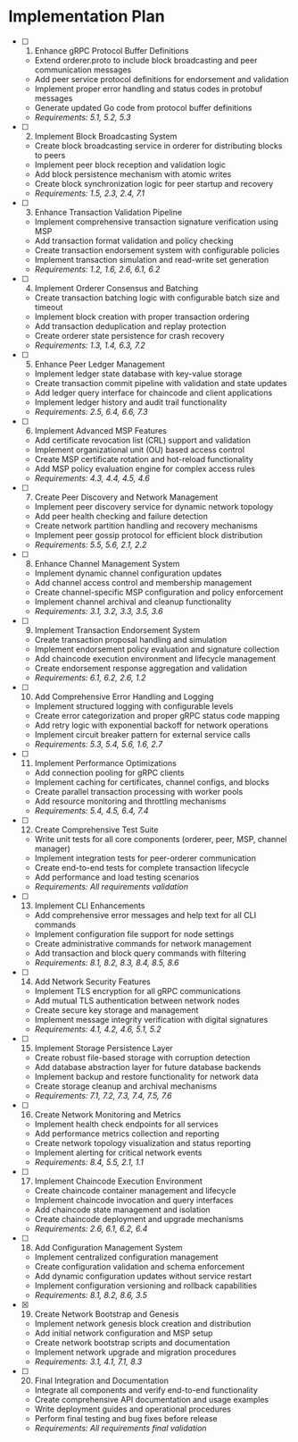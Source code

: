 # Implementation Plan

- [ ] 1. Enhance gRPC Protocol Buffer Definitions
  - Extend orderer.proto to include block broadcasting and peer communication messages
  - Add peer service protocol definitions for endorsement and validation
  - Implement proper error handling and status codes in protobuf messages
  - Generate updated Go code from protocol buffer definitions
  - _Requirements: 5.1, 5.2, 5.3_

- [ ] 2. Implement Block Broadcasting System
  - Create block broadcasting service in orderer for distributing blocks to peers
  - Implement peer block reception and validation logic
  - Add block persistence mechanism with atomic writes
  - Create block synchronization logic for peer startup and recovery
  - _Requirements: 1.5, 2.3, 2.4, 7.1_

- [ ] 3. Enhance Transaction Validation Pipeline
  - Implement comprehensive transaction signature verification using MSP
  - Add transaction format validation and policy checking
  - Create transaction endorsement system with configurable policies
  - Implement transaction simulation and read-write set generation
  - _Requirements: 1.2, 1.6, 2.6, 6.1, 6.2_

- [ ] 4. Implement Orderer Consensus and Batching
  - Create transaction batching logic with configurable batch size and timeout
  - Implement block creation with proper transaction ordering
  - Add transaction deduplication and replay protection
  - Create orderer state persistence for crash recovery
  - _Requirements: 1.3, 1.4, 6.3, 7.2_

- [ ] 5. Enhance Peer Ledger Management
  - Implement ledger state database with key-value storage
  - Create transaction commit pipeline with validation and state updates
  - Add ledger query interface for chaincode and client applications
  - Implement ledger history and audit trail functionality
  - _Requirements: 2.5, 6.4, 6.6, 7.3_

- [ ] 6. Implement Advanced MSP Features
  - Add certificate revocation list (CRL) support and validation
  - Implement organizational unit (OU) based access control
  - Create MSP certificate rotation and hot-reload functionality
  - Add MSP policy evaluation engine for complex access rules
  - _Requirements: 4.3, 4.4, 4.5, 4.6_

- [ ] 7. Create Peer Discovery and Network Management
  - Implement peer discovery service for dynamic network topology
  - Add peer health checking and failure detection
  - Create network partition handling and recovery mechanisms
  - Implement peer gossip protocol for efficient block distribution
  - _Requirements: 5.5, 5.6, 2.1, 2.2_

- [ ] 8. Enhance Channel Management System
  - Implement dynamic channel configuration updates
  - Add channel access control and membership management
  - Create channel-specific MSP configuration and policy enforcement
  - Implement channel archival and cleanup functionality
  - _Requirements: 3.1, 3.2, 3.3, 3.5, 3.6_

- [ ] 9. Implement Transaction Endorsement System
  - Create transaction proposal handling and simulation
  - Implement endorsement policy evaluation and signature collection
  - Add chaincode execution environment and lifecycle management
  - Create endorsement response aggregation and validation
  - _Requirements: 6.1, 6.2, 2.6, 1.2_

- [ ] 10. Add Comprehensive Error Handling and Logging
  - Implement structured logging with configurable levels
  - Create error categorization and proper gRPC status code mapping
  - Add retry logic with exponential backoff for network operations
  - Implement circuit breaker pattern for external service calls
  - _Requirements: 5.3, 5.4, 5.6, 1.6, 2.7_

- [ ] 11. Implement Performance Optimizations
  - Add connection pooling for gRPC clients
  - Implement caching for certificates, channel configs, and blocks
  - Create parallel transaction processing with worker pools
  - Add resource monitoring and throttling mechanisms
  - _Requirements: 5.4, 4.5, 6.4, 7.4_

- [ ] 12. Create Comprehensive Test Suite
  - Write unit tests for all core components (orderer, peer, MSP, channel manager)
  - Implement integration tests for peer-orderer communication
  - Create end-to-end tests for complete transaction lifecycle
  - Add performance and load testing scenarios
  - _Requirements: All requirements validation_

- [ ] 13. Implement CLI Enhancements
  - Add comprehensive error messages and help text for all CLI commands
  - Implement configuration file support for node settings
  - Create administrative commands for network management
  - Add transaction and block query commands with filtering
  - _Requirements: 8.1, 8.2, 8.3, 8.4, 8.5, 8.6_

- [ ] 14. Add Network Security Features
  - Implement TLS encryption for all gRPC communications
  - Add mutual TLS authentication between network nodes
  - Create secure key storage and management
  - Implement message integrity verification with digital signatures
  - _Requirements: 4.1, 4.2, 4.6, 5.1, 5.2_

- [ ] 15. Implement Storage Persistence Layer
  - Create robust file-based storage with corruption detection
  - Add database abstraction layer for future database backends
  - Implement backup and restore functionality for network data
  - Create storage cleanup and archival mechanisms
  - _Requirements: 7.1, 7.2, 7.3, 7.4, 7.5, 7.6_

- [ ] 16. Create Network Monitoring and Metrics
  - Implement health check endpoints for all services
  - Add performance metrics collection and reporting
  - Create network topology visualization and status reporting
  - Implement alerting for critical network events
  - _Requirements: 8.4, 5.5, 2.1, 1.1_

- [ ] 17. Implement Chaincode Execution Environment
  - Create chaincode container management and lifecycle
  - Implement chaincode invocation and query interfaces
  - Add chaincode state management and isolation
  - Create chaincode deployment and upgrade mechanisms
  - _Requirements: 2.6, 6.1, 6.2, 6.4_

- [ ] 18. Add Configuration Management System
  - Implement centralized configuration management
  - Create configuration validation and schema enforcement
  - Add dynamic configuration updates without service restart
  - Implement configuration versioning and rollback capabilities
  - _Requirements: 8.1, 8.2, 8.6, 3.5_

- [x] 19. Create Network Bootstrap and Genesis
  - Implement network genesis block creation and distribution
  - Add initial network configuration and MSP setup
  - Create network bootstrap scripts and documentation
  - Implement network upgrade and migration procedures
  - _Requirements: 3.1, 4.1, 7.1, 8.3_

- [ ] 20. Final Integration and Documentation
  - Integrate all components and verify end-to-end functionality
  - Create comprehensive API documentation and usage examples
  - Write deployment guides and operational procedures
  - Perform final testing and bug fixes before release
  - _Requirements: All requirements final validation_
